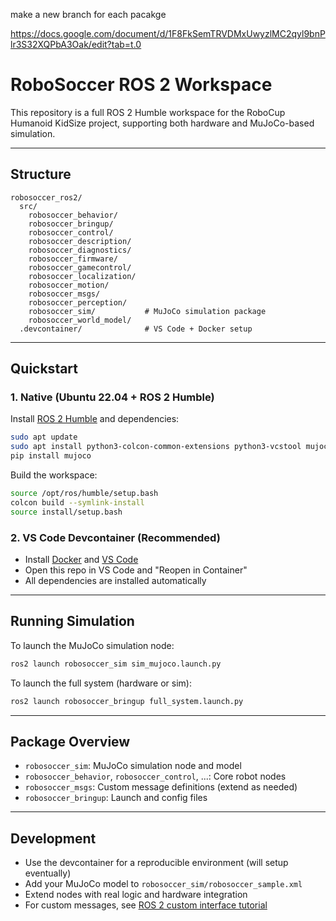 make a new branch for each pacakge

https://docs.google.com/document/d/1F8FkSemTRVDMxUwyzlMC2qyl9bnPlr3S32XQPbA3Oak/edit?tab=t.0

# RoboSoccer ROS 2 Workspace

This repository is a full ROS 2 Humble workspace for the RoboCup Humanoid KidSize project, supporting both hardware and MuJoCo-based simulation.

---

##  Structure

```
robosoccer_ros2/
  src/
    robosoccer_behavior/
    robosoccer_bringup/
    robosoccer_control/
    robosoccer_description/
    robosoccer_diagnostics/
    robosoccer_firmware/
    robosoccer_gamecontrol/
    robosoccer_localization/
    robosoccer_motion/
    robosoccer_msgs/
    robosoccer_perception/
    robosoccer_sim/           # MuJoCo simulation package
    robosoccer_world_model/
  .devcontainer/              # VS Code + Docker setup
```

---

## Quickstart

### 1. **Native (Ubuntu 22.04 + ROS 2 Humble)**

Install [ROS 2 Humble](https://docs.ros.org/en/humble/Installation.html) and dependencies:

```sh
sudo apt update
sudo apt install python3-colcon-common-extensions python3-vcstool mujoco libmujoco-dev
pip install mujoco
```

Build the workspace:
```sh
source /opt/ros/humble/setup.bash
colcon build --symlink-install
source install/setup.bash
```

### 2. **VS Code Devcontainer (Recommended)**

- Install [Docker](https://docs.docker.com/get-docker/) and [VS Code](https://code.visualstudio.com/)
- Open this repo in VS Code and "Reopen in Container"
- All dependencies are installed automatically

---

## Running Simulation

To launch the MuJoCo simulation node:
```sh
ros2 launch robosoccer_sim sim_mujoco.launch.py
```

To launch the full system (hardware or sim):
```sh
ros2 launch robosoccer_bringup full_system.launch.py
```

---

## Package Overview

- `robosoccer_sim`: MuJoCo simulation node and model
- `robosoccer_behavior`, `robosoccer_control`, ...: Core robot nodes
- `robosoccer_msgs`: Custom message definitions (extend as needed)
- `robosoccer_bringup`: Launch and config files

---

## Development

- Use the devcontainer for a reproducible environment (will setup eventually)
- Add your MuJoCo model to `robosoccer_sim/robosoccer_sample.xml`
- Extend nodes with real logic and hardware integration
- For custom messages, see [ROS 2 custom interface tutorial](https://docs.ros.org/en/humble/Tutorials/Beginner-Client-Libraries/Custom-ROS2-Interfaces.html)
